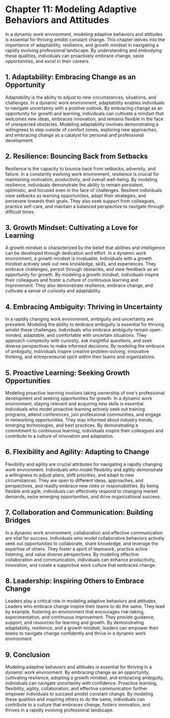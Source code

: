 Chapter 11: Modeling Adaptive Behaviors and Attitudes
=====================================================

In a dynamic work environment, modeling adaptive behaviors and attitudes is essential for thriving amidst constant change. This chapter delves into the importance of adaptability, resilience, and growth mindset in navigating a rapidly evolving professional landscape. By understanding and embodying these qualities, individuals can proactively embrace change, seize opportunities, and excel in their careers.

**1. Adaptability: Embracing Change as an Opportunity**
-------------------------------------------------------

Adaptability is the ability to adjust to new circumstances, situations, and challenges. In a dynamic work environment, adaptability enables individuals to navigate uncertainty with a positive outlook. By embracing change as an opportunity for growth and learning, individuals can cultivate a mindset that welcomes new ideas, embraces innovation, and remains flexible in the face of unexpected obstacles. Modeling adaptability involves demonstrating a willingness to step outside of comfort zones, exploring new approaches, and embracing change as a catalyst for personal and professional development.

**2. Resilience: Bouncing Back from Setbacks**
----------------------------------------------

Resilience is the capacity to bounce back from setbacks, adversity, and failure. In a constantly evolving work environment, resilience is crucial for maintaining motivation, productivity, and overall well-being. By modeling resilience, individuals demonstrate the ability to remain persistent, optimistic, and focused even in the face of challenges. Resilient individuals view setbacks as learning opportunities, adapt their strategies, and persevere towards their goals. They also seek support from colleagues, practice self-care, and maintain a balanced perspective to navigate through difficult times.

**3. Growth Mindset: Cultivating a Love for Learning**
------------------------------------------------------

A growth mindset is characterized by the belief that abilities and intelligence can be developed through dedication and effort. In a dynamic work environment, a growth mindset is invaluable. Individuals with a growth mindset actively seek out new knowledge, skills, and experiences. They embrace challenges, persist through obstacles, and view feedback as an opportunity for growth. By modeling a growth mindset, individuals inspire their colleagues and foster a culture of continuous learning and improvement. They also demonstrate resilience, embrace change, and cultivate a sense of curiosity and adaptability.

**4. Embracing Ambiguity: Thriving in Uncertainty**
---------------------------------------------------

In a rapidly changing work environment, ambiguity and uncertainty are prevalent. Modeling the ability to embrace ambiguity is essential for thriving amidst these challenges. Individuals who embrace ambiguity remain open-minded, adaptable, and comfortable with uncertain situations. They approach complexity with curiosity, ask insightful questions, and seek diverse perspectives to make informed decisions. By modeling the embrace of ambiguity, individuals inspire creative problem-solving, innovative thinking, and entrepreneurial spirit within their teams and organizations.

**5. Proactive Learning: Seeking Growth Opportunities**
-------------------------------------------------------

Modeling proactive learning involves taking ownership of one's professional development and seeking opportunities for growth. In a dynamic work environment, staying relevant and acquiring new skills is essential. Individuals who model proactive learning actively seek out training programs, attend conferences, join professional communities, and engage in networking opportunities. They stay informed about industry trends, emerging technologies, and best practices. By demonstrating a commitment to continuous learning, individuals inspire their colleagues and contribute to a culture of innovation and adaptation.

**6. Flexibility and Agility: Adapting to Change**
--------------------------------------------------

Flexibility and agility are crucial attributes for navigating a rapidly changing work environment. Individuals who model flexibility and agility demonstrate a willingness to adjust plans, shift priorities, and adapt to new circumstances. They are open to different ideas, approaches, and perspectives, and readily embrace new roles or responsibilities. By being flexible and agile, individuals can effectively respond to changing market demands, seize emerging opportunities, and drive organizational success.

**7. Collaboration and Communication: Building Bridges**
--------------------------------------------------------

In a dynamic work environment, collaboration and effective communication are vital for success. Individuals who model collaborative behaviors actively seek out opportunities to collaborate, share knowledge, and leverage the expertise of others. They foster a spirit of teamwork, practice active listening, and value diverse perspectives. By modeling effective collaboration and communication, individuals can enhance productivity, innovation, and create a supportive work culture that embraces change.

**8. Leadership: Inspiring Others to Embrace Change**
-----------------------------------------------------

Leaders play a critical role in modeling adaptive behaviors and attitudes. Leaders who embrace change inspire their teams to do the same. They lead by example, fostering an environment that encourages risk-taking, experimentation, and continuous improvement. They provide guidance, support, and resources for learning and growth. By demonstrating adaptability, resilience, and a growth mindset, leaders can empower their teams to navigate change confidently and thrive in a dynamic work environment.

**9. Conclusion**
-----------------

Modeling adaptive behaviors and attitudes is essential for thriving in a dynamic work environment. By embracing change as an opportunity, cultivating resilience, adopting a growth mindset, and embracing ambiguity, individuals can navigate uncertainty with confidence. Proactive learning, flexibility, agility, collaboration, and effective communication further empower individuals to succeed amidst constant change. By modeling these qualities and inspiring others to do the same, individuals can contribute to a culture that embraces change, fosters innovation, and thrives in a rapidly evolving professional landscape.

